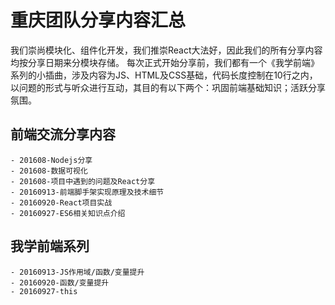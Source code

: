 
# 重庆团队分享内容汇总

我们崇尚模块化、组件化开发，我们推崇React大法好，因此我们的所有分享内容均按分享日期来分模块存储。
每次正式开始分享前，我们都有一个《我学前端》系列的小插曲，涉及内容为JS、HTML及CSS基础，代码长度控制在10行之内，
以问题的形式与听众进行互动，其目的有以下两个：巩固前端基础知识；活跃分享氛围。

## 前端交流分享内容
    - 201608-Nodejs分享
    - 201608-数据可视化
    - 201608-项目中遇到的问题及React分享
    - 20160913-前端脚手架实现原理及技术细节
    - 20160920-React项目实战
    - 20160927-ES6相关知识点介绍

## 我学前端系列
    - 20160913-JS作用域/函数/变量提升
    - 20160920-函数/变量提升
    - 20160927-this